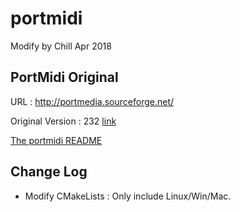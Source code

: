 # portmidi

Modify by Chill
Apr 2018

## PortMidi Original

URL : http://portmedia.sourceforge.net/

Original Version : 232 [link](https://sourceforge.net/p/portmedia/code/HEAD/tree/portmidi/trunk/)

[The portmidi README](./README.txt)

## Change Log

- Modify CMakeLists : Only include Linux/Win/Mac.
